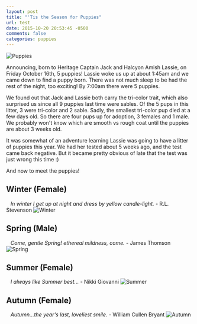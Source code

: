 ```yaml
---
layout: post
title: "'Tis the Season for Puppies"
url: test
date: 2015-10-20 20:53:45 -0500
comments: false
categories: puppies
---
```


<div class="post-title-img">
   <img src="/images/puppies-1-circle.png" title="Puppies" alt="Puppies"/>
</div>

Announcing, born to Heritage Captain Jack and Halcyon Amish Lassie, on Friday October 16th, 5 puppies! Lassie woke us up at about 1:45am and we came down to find a puppy born. There was not much sleep to be had the rest of the night, too exciting! By 7:00am there were 5 puppies.

We found out that Jack and Lassie both carry the tri-color trait, which also surprised us since all 9 puppies last time were sables. Of the 5 pups in this litter, 3 were tri-color and 2 sable. Sadly, the smallest tri-color pup died at a few days old. So there are four pups up for adoption, 3 females and 1 male. We probably won't know which are smooth vs rough coat until the puppies are about 3 weeks old. 

It was somewhat of an adventure learning Lassie was going to have a litter of puppies this year. We had her tested about 5 weeks ago, and the test came back negative. But it became pretty obvious of late that the test was just wrong this time :)

And now to meet the puppies!


## Winter <span class="gender">(Female)</span>
&nbsp;&nbsp; *In winter I get up at night and dress by yellow candle-light.* - R.L. Stevenson
![Winter](/images/2015/pups-week-one/Winter.jpg "Winter")

## Spring <span class="gender">(Male)</span>
&nbsp;&nbsp; *Come, gentle Spring! ethereal mildness, come.* - James Thomson 
![Spring](/images/2015/pups-week-one/Spring.jpg "Spring")

## Summer <span class="gender">(Female)</span> 
&nbsp;&nbsp; *I always like Summer best...* - Nikki Giovanni
![Summer](/images/2015/pups-week-one/Summer.jpg "Summer")

## Autumn <span class="gender">(Female)</span>
&nbsp;&nbsp; *Autumn...the year's last, loveliest smile.* - William Cullen Bryant
![Autumn](/images/2015/pups-week-one/Autumn.jpg "Autumn")



